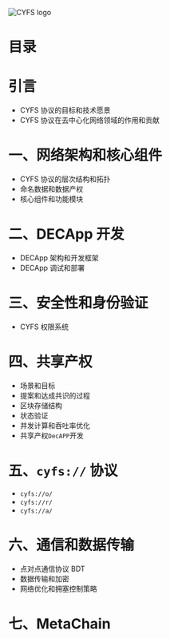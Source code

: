 ![CYFS logo](https://github.com/buckyos/CYFS/blob/main/doc/logos/CYFS_logo.png)

# 目录

# 引言

-   CYFS 协议的目标和技术愿景
-   CYFS 协议在去中心化网络领域的作用和贡献

# 一、网络架构和核心组件

-   CYFS 协议的层次结构和拓扑
-   命名数据和数据产权
-   核心组件和功能模块

# 二、DECApp 开发

-   DECApp 架构和开发框架
-   DECApp 调试和部署

# 三、安全性和身份验证

-   CYFS 权限系统

# 四、共享产权

-   场景和目标
-   提案和达成共识的过程
-   区块存储结构
-   状态验证
-   并发计算和吞吐率优化
-   共享产权`DecAPP`开发

# 五、`cyfs://` 协议

-   `cyfs://o/`
-   `cyfs://r/`
-   `cyfs://a/`

# 六、通信和数据传输

-   点对点通信协议 BDT
-   数据传输和加密
-   网络优化和拥塞控制策略

# 七、MetaChain
